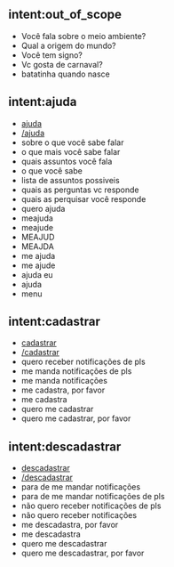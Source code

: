 ## intent:out_of_scope
- Você fala sobre o meio ambiente?
- Qual a origem do mundo?
- Você tem signo?
- Vc gosta de carnaval?
- batatinha quando nasce

## intent:ajuda
- [ajuda](command)
- [/ajuda](command)
- sobre o que você sabe falar
- o que mais você sabe falar
- quais assuntos você fala
- o que você sabe 
- lista de assuntos possiveis
- quais as perguntas vc responde
- quais as perquisar você responde
- quero ajuda
- meajuda
- meajude
- MEAJUD
- MEAJDA
- me ajuda
- me ajude
- ajuda eu
- ajuda
- menu

## intent:cadastrar
- [cadastrar](command)
- [/cadastrar](command)
- quero receber notificações de pls
- me manda notificações de pls
- me manda notificações
- me cadastra, por favor
- me cadastra
- quero me cadastrar
- quero me cadastrar, por favor

## intent:descadastrar
- [descadastrar](command)
- [/descadastrar](command)
- para de me mandar notificações
- para de me mandar notificações de pls
- não quero receber notificações de pls
- não quero receber notificações
- me descadastra, por favor
- me descadastra
- quero me descadastrar
- quero me descadastrar, por favor

